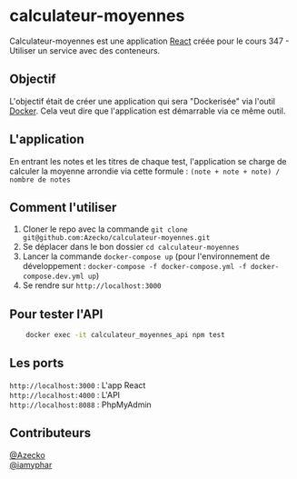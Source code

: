 # calculateur-moyennes
Calculateur-moyennes est une application [React](https://reactjs.org) créée pour le cours 347 - Utiliser un service avec des conteneurs.

## Objectif
L'objectif était de créer une application qui sera "Dockerisée" via l'outil [Docker](https://www.docker.com/). Cela veut dire que l'application est démarrable via ce même outil.

## L'application
En entrant les notes et les titres de chaque test, l'application se charge de calculer la moyenne arrondie via cette formule : `(note + note + note) / nombre de notes`

## Comment l'utiliser
1. Cloner le repo avec la commande `git clone git@github.com:Azecko/calculateur-moyennes.git`
2. Se déplacer dans le bon dossier `cd calculateur-moyennes`
3. Lancer la commande `docker-compose up` (pour l'environnement de développement : `docker-compose -f docker-compose.yml -f docker-compose.dev.yml up`)
4. Se rendre sur `http://localhost:3000`

## Pour tester l'API
```bash
    docker exec -it calculateur_moyennes_api npm test
```

## Les ports
`http://localhost:3000` : L'app React\
`http://localhost:4000` : L'API\
`http://localhost:8088` : PhpMyAdmin

## Contributeurs
[@Azecko](https://github.com/Azecko)\
[@iamyphar](https://github.com/iamyphar)
